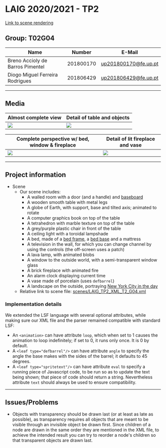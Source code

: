 # LAIG 2020/2021 - TP2

[Link to scene rendering](https://dmfrodrigues.github.io/feup-laig-proj/TP2/?file=LAIG_TP2_XML_T2_G04.xml)

## Group: T02G04

| Name                             | Number    | E-Mail               |
| -------------------------------- | --------- | -------------------- |
| Breno Accioly de Barros Pimentel | 201800170 | up201800170@fe.up.pt |
| Diogo Miguel Ferreira Rodrigues  | 201806429 | up201806429@fe.up.pt |

----

## Media

| Almost complete view                 | Detail of table and objects          |
|--------------------------------------|--------------------------------------|
| ![](https://i.imgur.com/FbLjRl8.jpg) | ![](https://i.imgur.com/h1BnJY0.jpg) |

| Complete perspective w/ bed, window & fireplace | Detail of lit fireplace and vase     |
|-------------------------------------------------|--------------------------------------|
| ![](https://i.imgur.com/W9Ti1vo.jpg)            | ![](https://i.imgur.com/Efta7yb.jpg) |

----

## Project information

- Scene
  - Our scene includes:
    - A walled room with a door (and a handle) and [baseboard](https://en.wikipedia.org/wiki/Baseboard)
    - A wooden smooth table with metal legs
    - A globe of Earth, with support, base and tilted axis; animated to rotate
    - A computer graphics book on top of the table
    - A tetrahedron with marble texture on top of the table
    - A grey/purple plastic chair in front of the table
    - A ceiling light with a toroidal lampshade
    - A bed, made of a [bed frame](https://en.wikipedia.org/wiki/Bed_frame), a [bed base](https://en.wikipedia.org/wiki/Bed_base) and a mattress
    - A television in the wall, for which you can change channel by using the controls (the off-screen uses a patch)
    - A lava lamp, with animated blobs
    - A window to the outside world, with a semi-transparent window glass
    - A brick fireplace with animated fire
    - An alarm clock displaying current time
    - A vase made of porcelain (uses `defbarrel`)
    - A landscape on the outside, portraying [New York City in the day](https://www.google.pt/maps/@40.7484322,-73.985817,3a,75y,208.13h,87.57t/data=!3m8!1e1!3m6!1sAF1QipP0Y93CzMqsjZ43y_E9CaKo-gsk3jrXxe80XFlD!2e10!3e11!6shttps:%2F%2Flh5.googleusercontent.com%2Fp%2FAF1QipP0Y93CzMqsjZ43y_E9CaKo-gsk3jrXxe80XFlD%3Dw203-h100-k-no-pi5.1866903-ya266.27908-ro-80.15346-fo100!7i5376!8i2688)
  - Relative link to scene file: [scenes/LAIG_TP2_XML_T2_G04.xml](scenes/LAIG_TP2_XML_T2_G04.xml)

### Implementation details

We extended the LSF language with several optional attributes, while making sure our XML file and the parser remained compatible with standard LSF:
- An `<animation>` can have attribute `loop`, which when set to 1 causes the animation to loop indefinitely; if set to 0, it runs only once. It is 0 by default.
- A `<leaf type="defbarrel"/>` can have attribute `angle` to specify the angle the base makes with the sides of the barrel; it defaults to 45 degrees.
- A `<leaf type="spritetext"/>` can have attribute `eval` to specify a running piece of Javascript code, to be run so as to update the text being shown; that piece of code should return a string. Nevertheless attribute `text` should always be used to ensure compatibility.

----
## Issues/Problems

- Objects with transparency should be drawn last (or at least as late as possible), as transparency requires all objects that are meant to be visible through an invisible object be drawn first. Since children of a node are drawn in the same order they are mentioned in the XML file, to achieve the intended result you can try to reorder a node's children so that transparent objects are drawn last.
